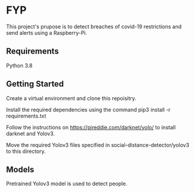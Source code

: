 # FYP

This project's prupose is to detect breaches of covid-19 restrictions and send alerts using a Raspberry-Pi.

## Requirements
Python 3.8

## Getting Started

Create a virtual environment and clone this repoisitry.

Install the required dependencies using the command pip3 install -r requirements.txt

Follow the instructions on https://pjreddie.com/darknet/yolo/ to install darknet and Yolov3.

Move the required Yolov3 files specified in social-distance-detector/yolov3 to this directory.

## Models

Pretrained Yolov3 model is used to detect people.
